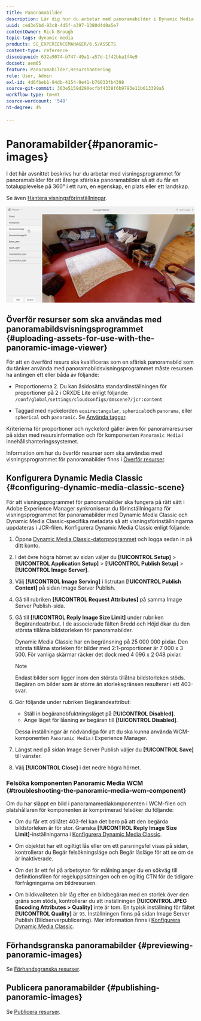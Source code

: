 ```yaml
---
title: Panoramabilder
description: Lär dig hur du arbetar med panoramabilder i Dynamic Media.
uuid: ced3e5bd-93c8-4d5f-a397-1380d4d0a5e7
contentOwner: Rick Brough
topic-tags: dynamic-media
products: SG_EXPERIENCEMANAGER/6.5/ASSETS
content-type: reference
discoiquuid: 632a9074-b747-49a1-a57d-1f42bba1f4e9
docset: aem65
feature: Panoramabilder,Resurshantering
role: User, Admin
exl-id: 4d6fbeb1-94db-4154-9e41-b76033fb4398
source-git-commit: 363e5159d290ecfbf4338f6b9793e11b613389a5
workflow-type: tm+mt
source-wordcount: '548'
ht-degree: 4%

---
```


# Panoramabilder{#panoramic-images}

I det här avsnittet beskrivs hur du arbetar med visningsprogrammet för panoramabilder för att återge sfäriska panoramabilder så att du får en totalupplevelse på 360° i ett rum, en egenskap, en plats eller ett landskap.

Se även [Hantera visningsförinställningar](/help/assets/managing-viewer-presets.md).

![panoramabild2](assets/panoramic-image2.png)

## Överför resurser som ska användas med panoramabildsvisningsprogrammet {#uploading-assets-for-use-with-the-panoramic-image-viewer}

För att en överförd resurs ska kvalificeras som en sfärisk panoramabild som du tänker använda med panoramabildsvisningsprogrammet måste resursen ha antingen ett eller båda av följande:

* Proportionerna 2.
Du kan åsidosätta standardinställningen för proportioner på 2 i CRXDE Lite enligt följande:
   `/conf/global/settings/cloudconfigs/dmscene7/jcr:content`

* Taggad med nyckelorden `equirectangular`, `spherical`och `panorama`, eller `spherical` och `panoramic`. Se [Använda taggar](/help/sites-authoring/tags.md).

Kriterierna för proportioner och nyckelord gäller även för panoramaresurser på sidan med resursinformation och för komponenten `Panoramic Media` i innehållshanteringssystemet.

Information om hur du överför resurser som ska användas med visningsprogrammet för panoramabilder finns i [Överför resurser](/help/assets/manage-assets.md#uploading-assets).

## Konfigurera Dynamic Media Classic {#configuring-dynamic-media-classic-scene}

För att visningsprogrammet för panoramabilder ska fungera på rätt sätt i Adobe Experience Manager synkroniserar du förinställningarna för visningsprogrammet för panoramabilder med Dynamic Media Classic och Dynamic Media Classic-specifika metadata så att visningsförinställningarna uppdateras i JCR-filen. Konfigurera Dynamic Media Classic enligt följande:

1. Öppna [Dynamic Media Classic-datorprogrammet](https://experienceleague.adobe.com/docs/dynamic-media-classic/using/getting-started/signing-out.html#getting-started) och logga sedan in på ditt konto.

1. I det övre högra hörnet av sidan väljer du **[!UICONTROL Setup]** > **[!UICONTROL Application Setup]** > **[!UICONTROL Publish Setup]** > **[!UICONTROL Image Server]**.
1. Välj **[!UICONTROL Image Serving]** i listrutan **[!UICONTROL Publish Context]** på sidan Image Server Publish.

1. Gå till rubriken **[!UICONTROL Request Attributes]** på samma Image Server Publish-sida.
1. Gå till **[!UICONTROL Reply Image Size Limit]** under rubriken Begärandeattribut. I de associerade fälten Bredd och Höjd ökar du den största tillåtna bildstorleken för panoramabilder.

   Dynamic Media Classic har en begränsning på 25 000 000 pixlar. Den största tillåtna storleken för bilder med 2:1-proportioner är 7 000 x 3 500. För vanliga skärmar räcker det dock med 4 096 x 2 048 pixlar.

   >[!NOTE]
   >
   >Endast bilder som ligger inom den största tillåtna bildstorleken stöds. Begäran om bilder som är större än storleksgränsen resulterar i ett 403-svar.

1. Gör följande under rubriken Begärandeattribut:

   * Ställ in begäranobfuktningsläget på **[!UICONTROL Disabled]**.
   * Ange läget för låsning av begäran till **[!UICONTROL Disabled]**.

   Dessa inställningar är nödvändiga för att du ska kunna använda WCM-komponenten `Panoramic Media` i Experience Manager.

1. Längst ned på sidan Image Server Publish väljer du **[!UICONTROL Save]** till vänster.

1. Välj **[!UICONTROL Close]** i det nedre högra hörnet.

### Felsöka komponenten Panoramic Media WCM {#troubleshooting-the-panoramic-media-wcm-component}

Om du har släppt en bild i panoramamediakomponenten i WCM-filen och platshållaren för komponenten är komprimerad felsöker du följande:

* Om du får ett otillåtet 403-fel kan det bero på att den begärda bildstorleken är för stor. Granska **[!UICONTROL Reply Image Size Limit]**-inställningarna i [Konfigurera Dynamic Media Classic](/help/assets/panoramic-images.md#configuring-dynamic-media-classic-scene).

* Om objektet har ett ogiltigt lås eller om ett parsningsfel visas på sidan, kontrollerar du Begär felsökningsläge och Begär låsläge för att se om de är inaktiverade.
* Om det är ett fel på arbetsytan för målning anger du en sökväg till definitionsfilen för regeluppsättningen och en ogiltig CTN för de tidigare förfrågningarna om bildresursen.
* Om bildkvaliteten blir låg efter en bildbegäran med en storlek över den gräns som stöds, kontrollerar du att inställningen **[!UICONTROL JPEG Encoding Attributes > Quality]** inte är tom. En typisk inställning för fältet **[!UICONTROL Quality]** är `95`. Inställningen finns på sidan Image Server Publish (Bildserverpublicering). Mer information finns i [Konfigurera Dynamic Media Classic](/help/assets/panoramic-images.md#configuring-dynamic-media-classic-scene).

## Förhandsgranska panoramabilder {#previewing-panoramic-images}

Se [Förhandsgranska resurser](/help/assets/previewing-assets.md).

## Publicera panoramabilder {#publishing-panoramic-images}

Se [Publicera resurser](/help/assets/publishing-dynamicmedia-assets.md).
